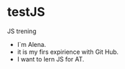 # testJS
JS trening
- I`m Alena. 
- it is my firs expirience with Git Hub. 
- I want to lern JS for AT.
